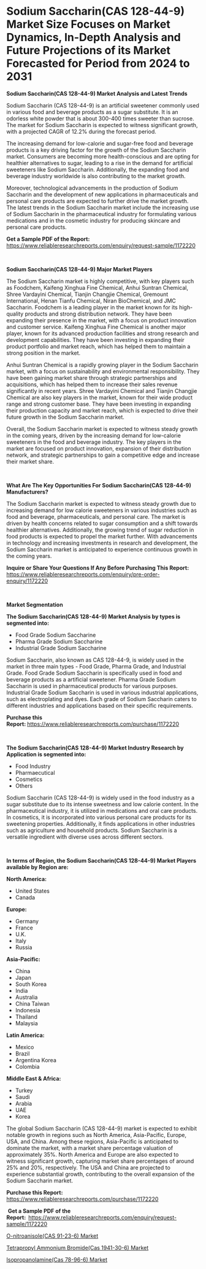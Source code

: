 <p><h1>Sodium Saccharin(CAS 128-44-9) Market Size Focuses on Market Dynamics, In-Depth Analysis and Future Projections of its Market Forecasted for Period from 2024 to 2031</h1></p><p><strong>Sodium Saccharin(CAS 128-44-9) Market Analysis and Latest Trends</strong></p>
<p><p>Sodium Saccharin (CAS 128-44-9) is an artificial sweetener commonly used in various food and beverage products as a sugar substitute. It is an odorless white powder that is about 300-400 times sweeter than sucrose. The market for Sodium Saccharin is expected to witness significant growth, with a projected CAGR of 12.2% during the forecast period. </p><p>The increasing demand for low-calorie and sugar-free food and beverage products is a key driving factor for the growth of the Sodium Saccharin market. Consumers are becoming more health-conscious and are opting for healthier alternatives to sugar, leading to a rise in the demand for artificial sweeteners like Sodium Saccharin. Additionally, the expanding food and beverage industry worldwide is also contributing to the market growth.</p><p>Moreover, technological advancements in the production of Sodium Saccharin and the development of new applications in pharmaceuticals and personal care products are expected to further drive the market growth. The latest trends in the Sodium Saccharin market include the increasing use of Sodium Saccharin in the pharmaceutical industry for formulating various medications and in the cosmetic industry for producing skincare and personal care products.</p></p>
<p><strong>Get a Sample PDF of the Report:&nbsp;</strong> <a href="https://www.reliableresearchreports.com/enquiry/request-sample/1172220">https://www.reliableresearchreports.com/enquiry/request-sample/1172220</a></p>
<p>&nbsp;</p>
<p><strong>Sodium Saccharin(CAS 128-44-9) Major Market Players</strong></p>
<p><p>The Sodium Saccharin market is highly competitive, with key players such as Foodchem, Kaifeng Xinghua Fine Chemical, Anhui Suntran Chemical, Shree Vardayini Chemical, Tianjin Changjie Chemical, Gremount International, Henan Tianfu Chemical, Niran BioChemical, and JMC Saccharin. Foodchem is a leading player in the market known for its high-quality products and strong distribution network. They have been expanding their presence in the market, with a focus on product innovation and customer service. Kaifeng Xinghua Fine Chemical is another major player, known for its advanced production facilities and strong research and development capabilities. They have been investing in expanding their product portfolio and market reach, which has helped them to maintain a strong position in the market.</p><p>Anhui Suntran Chemical is a rapidly growing player in the Sodium Saccharin market, with a focus on sustainability and environmental responsibility. They have been gaining market share through strategic partnerships and acquisitions, which has helped them to increase their sales revenue significantly in recent years. Shree Vardayini Chemical and Tianjin Changjie Chemical are also key players in the market, known for their wide product range and strong customer base. They have been investing in expanding their production capacity and market reach, which is expected to drive their future growth in the Sodium Saccharin market.</p><p>Overall, the Sodium Saccharin market is expected to witness steady growth in the coming years, driven by the increasing demand for low-calorie sweeteners in the food and beverage industry. The key players in the market are focused on product innovation, expansion of their distribution network, and strategic partnerships to gain a competitive edge and increase their market share.</p></p>
<p>&nbsp;</p>
<p><strong>What Are The Key Opportunities For Sodium Saccharin(CAS 128-44-9) Manufacturers?</strong></p>
<p><p>The Sodium Saccharin market is expected to witness steady growth due to increasing demand for low calorie sweeteners in various industries such as food and beverage, pharmaceuticals, and personal care. The market is driven by health concerns related to sugar consumption and a shift towards healthier alternatives. Additionally, the growing trend of sugar reduction in food products is expected to propel the market further. With advancements in technology and increasing investments in research and development, the Sodium Saccharin market is anticipated to experience continuous growth in the coming years.</p></p>
<p><strong>Inquire or Share Your Questions If Any Before Purchasing This Report:</strong> <a href="https://www.reliableresearchreports.com/enquiry/pre-order-enquiry/1172220">https://www.reliableresearchreports.com/enquiry/pre-order-enquiry/1172220</a></p>
<p>&nbsp;</p>
<p><strong>Market Segmentation</strong></p>
<p><strong>The Sodium Saccharin(CAS 128-44-9) Market Analysis by types is segmented into:</strong></p>
<p><ul><li>Food Grade Sodium Saccharine</li><li>Pharma Grade Sodium Saccharine</li><li>Industrial Grade Sodium Saccharine</li></ul></p>
<p><p>Sodium Saccharin, also known as CAS 128-44-9, is widely used in the market in three main types - Food Grade, Pharma Grade, and Industrial Grade. Food Grade Sodium Saccharin is specifically used in food and beverage products as a artificial sweetener. Pharma Grade Sodium Saccharin is used in pharmaceutical products for various purposes. Industrial Grade Sodium Saccharin is used in various industrial applications, such as electroplating and dyes. Each grade of Sodium Saccharin caters to different industries and applications based on their specific requirements.</p></p>
<p><strong>Purchase this Report:&nbsp;</strong><a href="https://www.reliableresearchreports.com/purchase/1172220">https://www.reliableresearchreports.com/purchase/1172220</a></p>
<p>&nbsp;</p>
<p><strong>The Sodium Saccharin(CAS 128-44-9) Market Industry Research by Application is segmented into:</strong></p>
<p><ul><li>Food Industry</li><li>Pharmaecutical</li><li>Cosmetics</li><li>Others</li></ul></p>
<p><p>Sodium Saccharin (CAS 128-44-9) is widely used in the food industry as a sugar substitute due to its intense sweetness and low calorie content. In the pharmaceutical industry, it is utilized in medications and oral care products. In cosmetics, it is incorporated into various personal care products for its sweetening properties. Additionally, it finds applications in other industries such as agriculture and household products. Sodium Saccharin is a versatile ingredient with diverse uses across different sectors.</p></p>
<p>&nbsp;</p>
<p><strong>In terms of Region, the Sodium Saccharin(CAS 128-44-9) Market Players available by Region are:</strong></p>
<p>
    <p> <strong> North America: </strong>
        <ul>
            <li>United States</li>
            <li>Canada</li>
        </ul>
        </p> 
    <p> <strong> Europe: </strong>
        <ul>
            <li>Germany</li>
            <li>France</li>
            <li>U.K.</li>
            <li>Italy</li>
            <li>Russia</li>
        </ul>
        </p> 
    <p> <strong> Asia-Pacific: </strong>
        <ul>
            <li>China</li>
            <li>Japan</li>
            <li>South Korea</li>
            <li>India</li>
            <li>Australia</li>
            <li>China Taiwan</li>
            <li>Indonesia</li>
            <li>Thailand</li>
            <li>Malaysia</li>
        </ul>
        </p> 
    <p> <strong> Latin America: </strong>
        <ul>
            <li>Mexico</li>
            <li>Brazil</li>
            <li>Argentina Korea</li>
            <li>Colombia</li>
        </ul>
        </p> 
    <p> <strong> Middle East & Africa: </strong>
        <ul>
            <li>Turkey</li>
            <li>Saudi</li>
            <li>Arabia</li>
            <li>UAE</li>
            <li>Korea</li>
        </ul>
    </p>
    </p>
<p><p>The global Sodium Saccharin (CAS 128-44-9) market is expected to exhibit notable growth in regions such as North America, Asia-Pacific, Europe, USA, and China. Among these regions, Asia-Pacific is anticipated to dominate the market, with a market share percentage valuation of approximately 35%. North America and Europe are also expected to witness significant growth, capturing market share percentages of around 25% and 20%, respectively. The USA and China are projected to experience substantial growth, contributing to the overall expansion of the Sodium Saccharin market.</p></p>
<p><strong>Purchase this Report: </strong><a href="https://www.reliableresearchreports.com/purchase/1172220">https://www.reliableresearchreports.com/purchase/1172220</a></p>
<p>&nbsp;<strong>Get a Sample PDF of the Report:&nbsp;&nbsp;</strong><a href="https://www.reliableresearchreports.com/enquiry/request-sample/1172220">https://www.reliableresearchreports.com/enquiry/request-sample/1172220</a></p>
<p><strong></strong></p>
<p><p><a href="https://github.com/pjcfca/Market-Research-Report-List-1/blob/main/o-nitroanisolecas-91-23-6-market.md">O-nitroanisole(CAS 91-23-6) Market</a></p><p><a href="https://github.com/wusalecollins540tpqoz/Market-Research-Report-List-1/blob/main/tetrapropyl-ammonium-bromidecas-1941-30-6-market.md">Tetrapropyl Ammonium Bromide(Cas 1941-30-6) Market</a></p><p><a href="https://github.com/johnbach50/Market-Research-Report-List-2/blob/main/isopropanolaminecas-78-96-6-market.md">Isopropanolamine(Cas 78-96-6) Market</a></p></p>
